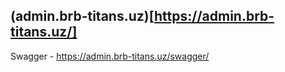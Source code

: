 ## (admin.brb-titans.uz)[https://admin.brb-titans.uz/]

Swagger - https://admin.brb-titans.uz/swagger/
